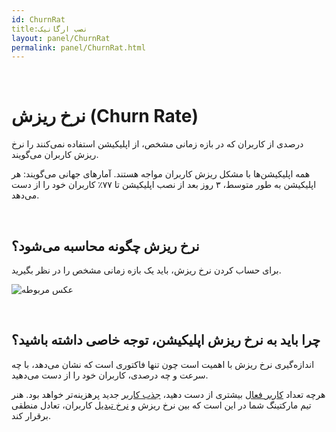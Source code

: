 ```yaml
---  
id: ChurnRat  
title:نصب ارگانیک  
layout: panel/ChurnRat
permalink: panel/ChurnRat.html  
---  
```


<br>


# نرخ ریزش  (Churn Rate) 


درصدی از کاربران که در بازه زمانی مشخص، از اپلیکیشن استفاده نمی‌کنند را نرخ ریزش کاربران می‌گویند. 

همه اپلیکیشن‌ها با مشکل ریزش کاربران مواجه هستند. آمارهای جهانی می‌گویند: هر اپلیکیشن به طور متوسط، ۳ روز بعد از نصب اپلیکیشن تا ۷۷٪ کاربران خود را از دست می‌دهد. 

<br>


## نرخ ریزش چگونه محاسبه می‌شود؟ ‌

برای حساب کردن نرخ ریزش، باید یک بازه زمانی مشخص را در نظر بگیرید. 

 ![عکس مربوطه](http://uupload.ir/files/fgbb_churn-rate.png)



<br>

##  چرا باید به نرخ ریزش اپلیکیشن، توجه خاصی داشته باشید؟ ‌


اندازه‌گیری نرخ ریزش با اهمیت است چون تنها فاکتوری است که نشان می‌دهد، با چه سرعت و چه درصدی، کاربران خود را از دست می‌دهید. 

هرچه تعداد [کاربر فعال]() بیشتری از دست دهید، [جذب کاربر]() جدید پرهزینه‌تر خواهد بود. هنر تیم مارکتینگ شما در این است که بین نرخ ریزش و [نرخ تبدیل]() کاربران، تعادل منطقی برقرار کند. 

<br>

